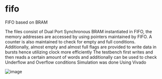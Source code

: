 # fifo
FIFO based on BRAM

The files consist of Dual Port Synchronous BRAM instantiated in FIFO, the memory addresses are accessed by using pointers maintained by FIFO. A counter is also maintained to check for empty and full conditions. Additionally, almost empty and almost full flags are provided to write data in bursts hence utilizing clock more efficiently
The testbench first writes and then reads a certain amount of words and additionally can be used to check Underflow and Overflow conditions
Simulation was done Using Vivado

![image](https://github.com/user-attachments/assets/85b2dd01-a08d-4a15-b337-846f25803417)
